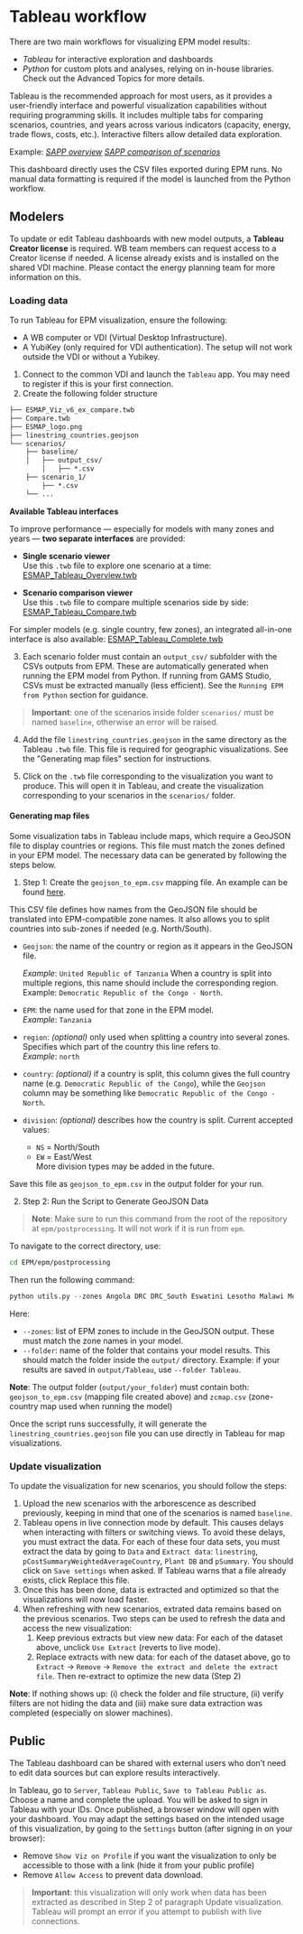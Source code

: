 # Tableau workflow

There are two main workflows for visualizing EPM model results:
- _Tableau_ for interactive exploration and dashboards
- _Python_ for custom plots and analyses, relying on in-house libraries. Check out the Advanced Topics for more details.

Tableau is the recommended approach for most users, as it provides a user-friendly interface and powerful visualization capabilities without requiring programming skills.
It includes multiple tabs for comparing scenarios, countries, and years across various indicators (capacity, energy, trade flows, costs, etc.). Interactive filters allow detailed data exploration.

Example: _[SAPP overview](https://public.tableau.com/app/profile/celia.escribe/viz/SAPPregionalintegration/Home?publish=yes)_
_[SAPP comparison of scenarios](https://public.tableau.com/app/profile/celia.escribe/viz/SAPP-Comparison/Compare?publish=yes)_

This dashboard directly uses the CSV files exported during EPM runs. No manual data formatting is required if the model is launched from the Python workflow.

## Modelers

To update or edit Tableau dashboards with new model outputs, a **Tableau Creator license** is required. WB team members can request access to a Creator license if needed. A license already exists and is installed on the shared VDI machine. Please contact the energy planning team for more information on this.

### Loading data 
To run Tableau for EPM visualization, ensure the following:

- A WB computer or VDI (Virtual Desktop Infrastructure). 
- A YubiKey (only required for VDI authentication).
The setup will not work outside the VDI or without a Yubikey.

1. Connect to the common VDI and launch the `Tableau` app. You may need to register if this is your first connection.
2. Create the following folder structure
```markdown
├── ESMAP_Viz_v6_ex_compare.twb
├── Compare.twb
├── ESMAP_logo.png
├── linestring_countries.geojson
└── scenarios/
    ├── baseline/
    │   ├── output_csv/
        │   ├── *.csv
    ├── scenario_1/
        ├── *.csv
    └── ...
```

**Available Tableau interfaces**

To improve performance — especially for models with many zones and years — **two separate interfaces** are provided:

- **Single scenario viewer**  
  Use this `.twb` file to explore one scenario at a time:  
  [ESMAP_Tableau_Overview.twb](https://github.com/ESMAP-World-Bank-Group/EPM/blob/main/docs/dwld/ESMAP_Tableau_Overview.twb)

- **Scenario comparison viewer**  
  Use this `.twb` file to compare multiple scenarios side by side:  
  [ESMAP_Tableau_Compare.twb](https://github.com/ESMAP-World-Bank-Group/EPM/blob/main/docs/dwld/ESMAP_Tableau_Compare.twb)

For simpler models (e.g. single country, few zones), an integrated all-in-one interface is also available:
  [ESMAP_Tableau_Complete.twb](https://github.com/ESMAP-World-Bank-Group/EPM/blob/main/docs/dwld/ESMAP_Tableau_Complete.twb)



3. Each scenario folder must contain an `output_csv/` subfolder with the CSVs outputs from EPM. These are automatically generated when running the EPM model from Python. If running from GAMS Studio, CSVs must be extracted manually (less efficient). See the `Running EPM from Python` section for guidance.

> **Important**: one of the scenarios inside folder `scenarios/` must be named `baseline`, otherwise an error will be raised.

4. Add the file `linestring_countries.geojson` in the same directory as the Tableau `.twb` file.  This file is required for geographic visualizations. See the "Generating map files" section for instructions.

5. Click on the `.twb` file corresponding to the visualization you want to produce. This will open it in Tableau, and create the visualization corresponding to your scenarios in the `scenarios/` folder.

#### Generating map files

Some visualization tabs in Tableau include maps, which require a GeoJSON file to display countries or regions. This file must match the zones defined in your EPM model. The necessary data can be generated by following the steps below.

1. Step 1: Create the `geojson_to_epm.csv` mapping file. An example can be found [here](https://github.com/ESMAP-World-Bank-Group/EPM/blob/main/epm/postprocessing/static/geojson_to_epm.csv).

This CSV file defines how names from the GeoJSON file should be translated into EPM-compatible zone names. It also allows you to split countries into sub-zones if needed (e.g. North/South).

- `Geojson`: the name of the country or region as it appears in the GeoJSON file. 
  
    _Example_: `United Republic of Tanzania`
    When a country is split into multiple regions, this name should include the corresponding region. Example: `Democratic Republic of the Congo - North`.
- `EPM`: the name used for that zone in the EPM model.  
  _Example_: `Tanzania`
- `region`: _(optional)_ only used when splitting a country into several zones. Specifies which part of the country this line refers to.  
  _Example_: `north`
- `country`: _(optional)_ if a country is split, this column gives the full country name (e.g. `Democratic Republic of the Congo`), while the `Geojson` column may be something like `Democratic Republic of the Congo - North`.
- `division`: _(optional)_ describes how the country is split. Current accepted values:  
  - `NS` = North/South  
  - `EW` = East/West  
  More division types may be added in the future.

Save this file as `geojson_to_epm.csv` in the output folder for your run.

2. Step 2: Run the Script to Generate GeoJSON Data

> **Note**: Make sure to run this command from the root of the repository at `epm/postprocessing`. It will not work if it is run from `epm`. 

To navigate to the correct directory, use:
```sh
cd EPM/epm/postprocessing
````

Then run the following command:
```python 
python utils.py --zones Angola DRC DRC_South Eswatini Lesotho Malawi Mozambique Namibia South_Africa Tanzania Zambia Zimbabwe --folder Tableau
```
Here:
- `--zones`: list of EPM zones to include in the GeoJSON output. These must match the zone names in your model.
- `--folder`: name of the folder that contains your model results. This should match the folder inside the `output/` directory. Example: if your results are saved in `output/Tableau`, use `--folder Tableau`.

**Note**: The output folder (`output/your_folder`) must contain both: `geojson_to_epm.csv` (mapping file created above) and `zcmap.csv` (zone-country map used when running the model)

Once the script runs successfully, it will generate the `linestring_countries.geojson` file you can use directly in Tableau for map visualizations.

### Update visualization

To update the visualization for new scenarios, you should follow the steps:
1. Upload the new scenarios with the arborescence as described previously, keeping in mind that one of the scenarios is named `baseline`.
2. Tableau opens in live connection mode by default. This causes delays when interacting with filters or switching views.
To avoid these delays, you must extract the data. For each of these four data sets, you must extract the data by going to `Data` and `Extract data`: `linestring`, `pCostSummaryWeightedAverageCountry`, `Plant DB` and `pSummary`. You should click on `Save settings` when asked. If Tableau warns that a file already exists, click Replace this file.
3. Once this has been done, data is extracted and optimized so that the visualizations will now load faster.
4. When refreshing with new scenarios, extrated data remains based on the previous scenarios. Two steps can be used to refresh the data and access the new visualization:
   1. Keep previous extracts but view new data: For each of the dataset above, unclick `Use Extract` (reverts to live mode).
   2. Replace extracts with new data: for each of the dataset above, go to `Extract` → `Remove` → `Remove the extract and delete the extract file`.
   Then re-extract to optimize the new data (Step 2)

**Note**: If nothing shows up: (i) check the folder and file structure, (ii) verify filters are not hiding the data and (iii) make sure data extraction was completed (especially on slower machines).

## Public

The Tableau dashboard can be shared with external users who don’t need to edit data sources but can explore results interactively.

In Tableau, go to `Server`, `Tableau Public`, `Save to Tableau Public as`. Choose a name and complete the upload. You will be asked to sign in Tableau with your IDs. Once published, a browser window will open with your dashboard.
You may adapt the settings based on the intended usage of this visualization, by going to the `Settings` button (after signing in on your browser):
- Remove `Show Viz on Profile` if you want the visualization to only be accessible to those with a link (hide it from your public profile)
- Remove `Allow Access` to prevent data download.

> **Important**: this visualization will only work when data has been extracted as described in Step 2 of paragraph Update visualization. Tableau will prompt an error if you attempt to publish with live connections.
